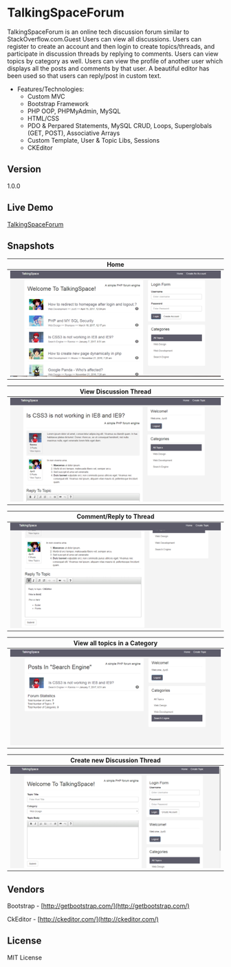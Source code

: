 # TalkingSpaceForum

TalkingSpaceForum is an online tech discussion forum similar to StackOverflow.com.Guest Users can view all discussions. Users can register to create an account and then login to create topics/threads, and participate in discussion threads by replying to comments. Users can view topics by category as well. Users can view the profile of another user which displays all the posts and comments by that user.
A beautiful editor has been used so that users can reply/post in custom text.

* Features/Technologies: 
  * Custom MVC
  * Bootstrap Framework
  * PHP OOP, PHPMyAdmin, MySQL
  * HTML/CSS
  * PDO & Perpared Statements, MySQL CRUD, Loops, Superglobals (GET, POST), Associative Arrays
  * Custom Template, User & Topic Libs, Sessions
  * CKEditor
  

## Version
1.0.0

## Live Demo
 [TalkingSpaceForum](http://jyotsna-singh-com.stackstaging.com/projects/php/TalkingSpaceForum/)

## Snapshots
  
 **Home** | 
--- |
 ![alt text](https://github.com/Jyotsna-Singh/TalkingSpaceForum-MVC/blob/master/images/demo/home.PNG)   |
 
 **View Discussion Thread** | 
--- |
 ![alt text](https://github.com/Jyotsna-Singh/TalkingSpaceForum-MVC/blob/master/images/demo/topic.PNG)   |
 
  **Comment/Reply to Thread** | 
--- |
 ![alt text](https://github.com/Jyotsna-Singh/TalkingSpaceForum-MVC/blob/master/images/demo/reply.PNG)   |
 
 **View all topics in a Category** | 
--- |
 ![alt text](https://github.com/Jyotsna-Singh/TalkingSpaceForum-MVC/blob/master/images/demo/search.PNG)   |
  
 **Create new Discussion Thread** | 
--- |
 ![alt text](https://github.com/Jyotsna-Singh/TalkingSpaceForum-MVC/blob/master/images/demo/create.PNG)   |
  
## Vendors   

Bootstrap  - [http://getbootstrap.com/](http://getbootstrap.com/)   

CkEditor   - [http://ckeditor.com/](http://ckeditor.com/) 

## License
MIT License
